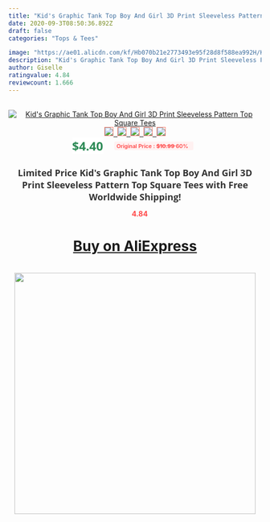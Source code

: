 ```yaml
---
title: "Kid's Graphic Tank Top Boy And Girl 3D Print Sleeveless Pattern Top Square Tees"
date: 2020-09-3T08:50:36.892Z
draft: false
categories: "Tops & Tees"

image: "https://ae01.alicdn.com/kf/Hb070b21e2773493e95f28d8f588ea992H/Kid-s-Graphic-Tank-Top-Boy-And-Girl-3D-Print-Sleeveless-Pattern-Top-Square-Tees.jpg"
description: "Kid's Graphic Tank Top Boy And Girl 3D Print Sleeveless Pattern Top Square Tees"
author: Giselle
ratingvalue: 4.84
reviewcount: 1.666
---
```

<br>
<div style="text-align: center;">
<a href="https://s.click.aliexpress.com/e/_AAWHBP" target="_blank" rel="nofollow noopener noreferrer"><img alt="Kid's Graphic Tank Top Boy And Girl 3D Print Sleeveless Pattern Top Square Tees" class="magnifier-image" src="https://ae01.alicdn.com/kf/Hb070b21e2773493e95f28d8f588ea992H/Kid-s-Graphic-Tank-Top-Boy-And-Girl-3D-Print-Sleeveless-Pattern-Top-Square-Tees.jpg_640x640.jpg">
<br>
<img style="border:1px solid salmon" src="https://ae01.alicdn.com/kf/Hb070b21e2773493e95f28d8f588ea992H/Kid-s-Graphic-Tank-Top-Boy-And-Girl-3D-Print-Sleeveless-Pattern-Top-Square-Tees.jpg_120x120.jpg">&nbsp;&nbsp;<img style="border:1px solid salmon" src="https://ae01.alicdn.com/kf/H2621cbae03c64533991d4bbba809d196H/Kid-s-Graphic-Tank-Top-Boy-And-Girl-3D-Print-Sleeveless-Pattern-Top-Square-Tees.jpg_120x120.jpg">&nbsp;&nbsp;<img style="border:1px solid salmon" src="_120x120.jpg">&nbsp;&nbsp;<img style="border:1px solid salmon" src="_120x120.jpg">&nbsp;&nbsp;<img style="border:1px solid salmon" src="_120x120.jpg"></a></div><br0>
<div style="text-align: center;"><span style="background-color: white; border: 0px; box-sizing: border-box; color: seagreen; display: inline-block; font-family: &quot;open sans&quot; , &quot;arial&quot; , &quot;helvetica&quot; , sans-serif , &quot;heiti&quot;; font-size: 24px; font-stretch: inherit; font-weight: 700; line-height: inherit; margin: 0px 10px 0px 0px; padding: 0px; vertical-align: middle;">$4.40 </span>
<span style="background: rgb(255 , 241 , 241); border-radius: 3px; border: 0px; box-sizing: border-box; color: #ff4747; display: inline-block; font-family: inherit; font-size: 12px; font-stretch: inherit; font-style: inherit; font-variant: inherit; font-weight: 600; line-height: inherit; margin: 0px; padding: 2px 5px; transform: scale(0.9); vertical-align: middle;">Original Price : <b style="text-decoration: line-through;">$10.99 </b> 60%&nbsp;&nbsp;</span></div>
<h1 style="color: #333333; display: inline-block; font-family: &quot;open sans&quot; , &quot;arial&quot; , &quot;helvetica&quot; , sans-serif , &quot;heiti&quot;; font-size: 18px; font-stretch: inherit; font-weight: 700; text-align: center;">Limited Price Kid's Graphic Tank Top Boy And Girl 3D Print Sleeveless Pattern Top Square Tees with Free Worldwide Shipping!</h1>
<div style="color: #ff4747; text-align: center;">
<img src="https://4.bp.blogspot.com/-M0ZcTcb-5uY/XleCXlxnR4I/AAAAAAAAAEc/OrjgMkXV1oMQFaCRZj5HQwOCBcu3w1FegCPcBGAYYCw/s1600/star.png" style="height: 15px;">&nbsp;<b>4.84</b></div>
<div class="button_cont" align="center"><a class="buynow_a" href="https://s.click.aliexpress.com/e/_AAWHBP" target="_blank" rel="nofollow noopener noreferrer"><H1>Buy on AliExpress</H1></a></div><br>
<div class="separator" style="clear: both; text-align: center;">
<img src="https://lh3.googleusercontent.com/-pTy5HemUv9M/XlePHvY0dAI/AAAAAAAAAE4/0nX5iRUoIWY8eMW9Dpxeirr157OZliDIgCLcBGAsYHQ/s1600/badge.gif" width="480">
</div>
